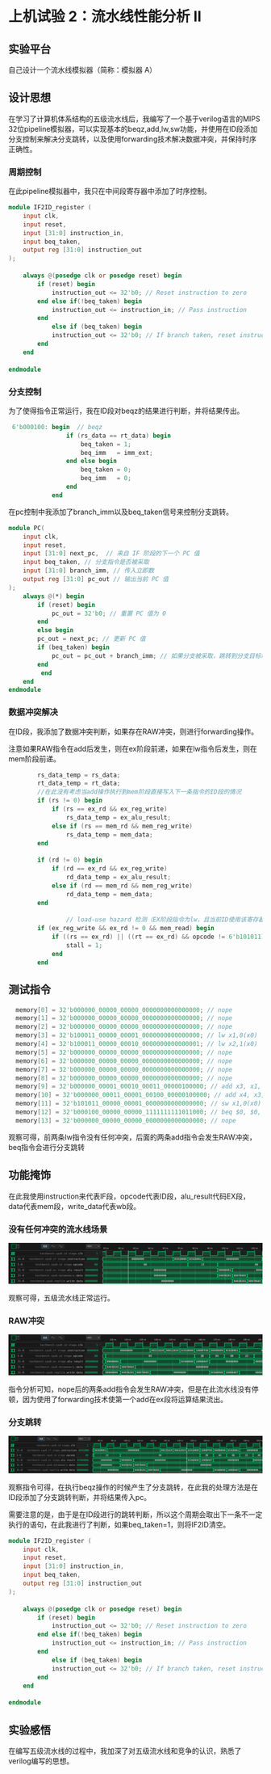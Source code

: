 # 上机试验 2：流水线性能分析 II

## 实验平台

自己设计一个流水线模拟器（简称：模拟器 A）

## 设计思想

在学习了计算机体系结构的五级流水线后，我编写了一个基于verilog语言的MIPS 32位pipeline模拟器，可以实现基本的beqz,add,lw,sw功能，并使用在ID段添加分支控制来解决分支跳转，以及使用forwarding技术解决数据冲突，并保持时序正确性。

### 周期控制

在此pipeline模拟器中，我只在中间段寄存器中添加了时序控制。

```verilog
module IF2ID_register (
    input clk,
    input reset,
    input [31:0] instruction_in,
    input beq_taken,
    output reg [31:0] instruction_out
);

    always @(posedge clk or posedge reset) begin
        if (reset) begin
            instruction_out <= 32'b0; // Reset instruction to zero
        end else if(!beq_taken) begin
            instruction_out <= instruction_in; // Pass instruction
        end
            else if (beq_taken) begin
            instruction_out <= 32'b0; // If branch taken, reset instruction
        end
    end

endmodule   
```

### 分支控制

为了使得指令正常运行，我在ID段对beqz的结果进行判断，并将结果传出。
```verilog
 6'b000100: begin  // beqz
                if (rs_data == rt_data) begin
                    beq_taken = 1;
                    beq_imm   = imm_ext;
                end else begin
                    beq_taken = 0;
                    beq_imm   = 0;
                end
            end
```

在pc控制中我添加了branch_imm以及beq_taken信号来控制分支跳转。

```verilog
module PC(
    input clk,
    input reset,
    input [31:0] next_pc,  // 来自 IF 阶段的下一个 PC 值
    input beq_taken, // 分支指令是否被采取
    input [31:0] branch_imm, // 传入立即数
    output reg [31:0] pc_out // 输出当前 PC 值
);
    always @(*) begin
        if (reset) begin
            pc_out = 32'b0; // 重置 PC 值为 0
        end 
        else begin
        pc_out = next_pc; // 更新 PC 值
        if (beq_taken) begin
            pc_out = pc_out + branch_imm; // 如果分支被采取，跳转到分支目标地址
        end
         end
    end
endmodule
```

### 数据冲突解决

在ID段，我添加了数据冲突判断，如果存在RAW冲突，则进行forwarding操作。

注意如果RAW指令在add后发生，则在ex阶段前递，如果在lw指令后发生，则在mem阶段前递。


```verilog
        rs_data_temp = rs_data;
        rt_data_temp = rt_data;
        //在此没有考虑当add操作执行到mem阶段直接写入下一条指令的ID段的情况
        if (rs != 0) begin
            if (rs == ex_rd && ex_reg_write)
                rs_data_temp = ex_alu_result; 
            else if (rs == mem_rd && mem_reg_write)
                rs_data_temp = mem_data;
        end

        if (rd != 0) begin
            if (rd == ex_rd && ex_reg_write)
                rd_data_temp = ex_alu_result; 
            else if (rd == mem_rd && mem_reg_write)
                rd_data_temp = mem_data;
        end

                // load-use hazard 检测（EX阶段指令为lw，且当前ID使用该寄存器）
        if (ex_reg_write && ex_rd != 0 && mem_read) begin
            if ((rs == ex_rd) || ((rt == ex_rd) && opcode != 6'b101011)) begin
                stall = 1;
            end
        end
```

## 测试指令

```verilog
  memory[0] = 32'b000000_00000_00000_0000000000000000; // nope
  memory[1] = 32'b000000_00000_00000_0000000000000000; // nope
  memory[2] = 32'b000000_00000_00000_0000000000000000; // nope
  memory[3] = 32'b100011_00000_00001_0000000000000000; // lw x1,0(x0) 
  memory[4] = 32'b100011_00000_00010_0000000000000001; // lw x2,1(x0)
  memory[5] = 32'b000000_00000_00000_0000000000000000; // nope
  memory[6] = 32'b000000_00000_00000_0000000000000000; // nope
  memory[7] = 32'b000000_00000_00000_0000000000000000; // nope
  memory[8] = 32'b000000_00000_00000_0000000000000000; // nope
  memory[9] = 32'b000000_00001_00010_00011_00000100000; // add x3, x1, x2
  memory[10] = 32'b000000_00011_00001_00100_00000100000; // add x4, x3, x1
  memory[11] = 32'b101011_00000_00001_0000000000000000; // sw x1,0(x0)
  memory[12] = 32'b000100_00000_00000_1111111111011000; // beq $0, $0, -9
  memory[13] = 32'b000000_00000_00000_0000000000000000; // nope
```

 观察可得，前两条lw指令没有任何冲突，后面的两条add指令会发生RAW冲突，beq指令会进行分支跳转

 ## 功能掩饰

在此我使用instruction来代表IF段，opcode代表ID段，alu_result代码EX段，data代表mem段，write_data代表wb段。

### 没有任何冲突的流水线场景

![我的图片](normal.png)

观察可得，五级流水线正常运行。

### RAW冲突

![我的图片](RAW.png)

指令分析可知，nope后的两条add指令会发生RAW冲突，但是在此流水线没有停顿，因为使用了forwarding技术使第一个add在ex段将运算结果流出。

### 分支跳转

![我的图片](beqz.png)

观察指令可得，在执行beqz操作的时候产生了分支跳转，在此我的处理方法是在ID段添加了分支跳转判断，并将结果传入pc。

需要注意的是，由于是在ID段进行的跳转判断，所以这个周期会取出下一条不一定执行的语句，在此我进行了判断，如果beq_taken=1，则将IF2ID清空。

```verilog
module IF2ID_register (
    input clk,
    input reset,
    input [31:0] instruction_in,
    input beq_taken,
    output reg [31:0] instruction_out
);

    always @(posedge clk or posedge reset) begin
        if (reset) begin
            instruction_out <= 32'b0; // Reset instruction to zero
        end else if(!beq_taken) begin
            instruction_out <= instruction_in; // Pass instruction
        end
            else if (beq_taken) begin
            instruction_out <= 32'b0; // If branch taken, reset instruction
        end
    end

endmodule   
```

## 实验感悟

在编写五级流水线的过程中，我加深了对五级流水线和竞争的认识，熟悉了verilog编写的思想。



